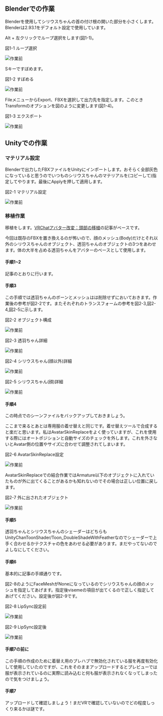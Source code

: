 # 

## Blenderでの作業

Blenderを使用してシリウスちゃんの首の付け根の開いた部分を小さくします。Blenderは2.93.1をデフォルト設定で使用しています。

Alt + 左クリックでループ選択をします(図1-1)。

図1-1 ループ選択

![作業前](image/1-1.png)

Sキーですぼめます。

図1-2 すぼめる

![作業前](image/1-2.png)

FileメニューからExport、FBXを選択して出力先を指定します。このときTransformのオプションを図のように変更します(図1-4)。

図1-3 エクスポート

![作業前](image/1-3.png)

## Unityでの作業

### マテリアル設定

Blenderで出力したFBXファイルをUnityにインポートします。おそらく全部灰色になっていると思うのでいつものシリウスちゃんのマテリアルを(コピーして)指定してやります。最後にApplyを押して適用します。

図2-1 マテリアル設定

![作業前](image/2-1.png)

### 移植作業

移植をします。[VRChatアバター改変：頭部の移植](https://note.com/kaziya21/n/n79dd8ad69f3c)の記事がベースです。

今回は既存のFBXを置き換えるのが怖いので、顔のメッシュ(Body)だけとそれ以外のシリウスちゃんのオブジェクト、透羽ちゃんのオブジェクトの3つをあわせます。体の大半を占める透羽ちゃんをアバターのベースとして使用します。

#### 手順1~2

記事のとおりに行います。

#### 手順3

この手順では透羽ちゃんのボーンとメッシュはは削除せずにおいておきます。作業後の参考が図2-2です。またそれぞれのトランスフォームの参考を図2-3,図2-4,図2-5に示します。

図2-2 オブジェクト構成

![作業前](image/2-2.png)

図2-3 透羽ちゃん詳細

![作業前](image/2-3.png)

図2-4 シリウスちゃん(顔以外)詳細

![作業前](image/2-4.png)

図2-5 シリウスちゃん(顔)詳細

![作業前](image/2-5.png)

#### 手順4

この時点でのシーンファイルをバックアップしておきましょう。

ここまで来るとあとは専用服の着せ替えと同じです。着せ替えツールで合成すると楽だと思います。私はAvatarSkinReplaceをよく使っていますが、これを使用する際にはオートポジションと自動サイズのチェックを外します。これを外さないとAvatar側の位置やサイズに合わせて調整されてしまいます。

図2-6 AvatarSkinReplace設定

![作業前](image/2-6.png)

AvatarSkinReplaceでの結合作業ではArmature以下のオブジェクトに入れていたものが外に出てくることがあるかも知れないのでその場合は正しい位置に戻します。

図2-7 外に出されたオブジェクト

![作業前](image/2-7.png)

#### 手順5

透羽ちゃんとシリウスちゃんのシェーダーはどちらもUnityChanToonShader/Toon_DoubleShadeWithFeatherなのでシェーダーで上手く合わせるかテクスチャの色をあわせる必要があります。まだやってないのでよしなにしてください。

#### 手順6

基本的に記事の手順通りです。

図2-8のようにFaceMeshがNoneになっているのでシリウスちゃんの顔のメッシュを指定してあげます。指定後visemeの項目が出てくるので正しく指定してあげてください。設定後が図2-9です。

図2-8 LipSync設定前

![作業前](image/2-8.png)

図2-9 LipSync設定後

![作業前](image/2-9.png)

#### 手順7の前に

この手順の作成のために着替え用のプレハブで無効化されている服を再度有効化して使用していたのですが、これをそのままアップロードするとプレビューでは服が表示されているのに実際に読み込むと何も服が表示されなくなってしまったので気をつけましょう。

#### 手順7

アップロードして確認しましょう！まだVRで確認していないのでどの程度しっくり来るかは謎です。
